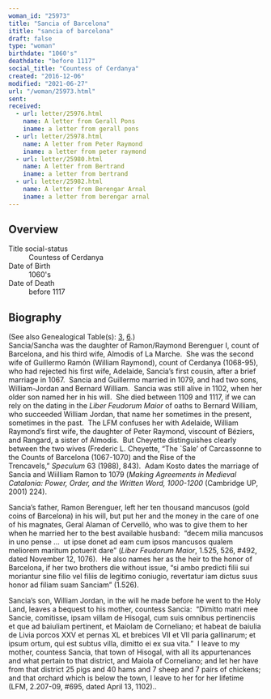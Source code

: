 ```yaml
---
woman_id: "25973"
title: "Sancia of Barcelona"
ititle: "sancia of barcelona"
draft: false
type: "woman"
birthdate: "1060's"
deathdate: "before 1117"
social_title: "Countess of Cerdanya"
created: "2016-12-06"
modified: "2021-06-27"
url: "/woman/25973.html"
sent:
received:
  - url: letter/25976.html
    name: A letter from Gerall Pons
    iname: a letter from gerall pons
  - url: letter/25978.html
    name: A letter from Peter Raymond
    iname: a letter from peter raymond
  - url: letter/25980.html
    name: A letter from Bertrand
    iname: a letter from bertrand
  - url: letter/25982.html
    name: A letter from Berengar Arnal
    iname: a letter from berengar arnal
---
```

<h2 class="mt-4">Overview</h2><dt>Title social-status</dt><dd>Countess of Cerdanya</dd><dt>Date of Birth</dt><dd>1060's</dd><dt>Date of Death</dt><dd>before 1117</dd><h2 class="mt-4">Biography</h2><p>(See also Genealogical Table(s): <a href="/content/genealogy-ramon#n25973">3</a>, <a href="/content/genealogy-bernard#n25973">6</a>.)<br>Sancia/Sancha was the daughter of Ramon/Raymond Berenguer I, count of Barcelona, and his third wife, Almodis of La Marche.&nbsp; She was the second wife of Guillermo Ramón (William Raymond), count of Cerdanya (1068-95), who had rejected his first wife, Adelaide, Sancia’s first cousin, after a brief marriage in 1067.&nbsp; Sancia and Guillermo married in 1079, and had two sons, William-Jordan and Bernard William.&nbsp; Sancia was still alive in 1102, when her older son named her in his will. &nbsp;She died between 1109 and 1117, if we can rely on the dating in the <i>Liber Feudorum Maior</i> of oaths to Bernard William, who succeeded William Jordan, that name her sometimes in the present, sometimes in the past.&nbsp; The LFM confuses her with Adelaide, William Raymond’s first wife, the daughter of Peter Raymond, viscount of Béziers, and Rangard, a sister of Almodis.&nbsp; But Cheyette distinguishes clearly between the two wives (Frederic L. Cheyette, “The `Sale’ of Carcassonne to the Counts of Barcelona (1067-1070) and the Rise of the Trencavels,”&nbsp;<i>Speculum</i>&nbsp;63 (1988), 843).&nbsp; Adam Kosto dates the marriage of Sancia and Wiilliam Ramon to 1079 (<em>Making Agreements in Medieval Catalonia: Power, Order, and the Written Word, 1000-1200</em>&nbsp;(Cambridge UP, 2001)&nbsp;224).</p><p>Sancia’s father, Ramon Berenguer, left her ten thousand mancusos (gold coins of Barcelona) in his will, but put her and the money in the care of one of his magnates, Geral Alaman of Cervelló, who was to give them to her when he married her to the best available husband:&nbsp; “decem milia mancusos in uno pense …&nbsp; ut ipse donet ad eam cum ipsos mancusos qualem meliorem maritum potuerit dare” (<i>Liber Feudorum Maior</i>, 1.525, 526, #492, dated November 12, 1076).&nbsp; He also names her as the heir to the honor of Barcelona, if her two brothers die without issue, “si ambo predicti filii sui moriantur sine filio vel filiis de legitimo coniugio, revertatur iam dictus suus honor ad filiam suam Sanciam” (1.526).</p><p>Sancia’s son, William Jordan, in the will he made before he went to the Holy Land, leaves a bequest to his mother, countess Sancia:&nbsp; “Dimitto matri mee Sancie, comitisse, ipsam villam de Hisogal, cum suis omnibus pertinenciis et que ad baiuliam pertinent, et Maiolam de Corneliano; et habeat de baiulia de Livia porcos XXV et pernas XL et brebices VII et VII paria gallinarum; et ipsum ortum, qui est subtus villa, dimitto ei ex sua vita.”&nbsp; I leave to my mother, countess Sancia, that town of Hisogal, with all its appurtenances and what pertain to that district, and Maiola of Corneliano; and let her have from that district 25 pigs and 40 hams and 7 sheep and 7 pairs of chickens; and that orchard which is below the town, I leave to her for her lifetime (LFM, 2.207-09, #695, dated April 13, 1102)..</p><p>&nbsp;</p>